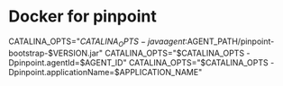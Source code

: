 # Docker for pinpoint


CATALINA_OPTS="$CATALINA_OPTS -javaagent:$AGENT_PATH/pinpoint-bootstrap-$VERSION.jar"
CATALINA_OPTS="$CATALINA_OPTS -Dpinpoint.agentId=$AGENT_ID"
CATALINA_OPTS="$CATALINA_OPTS -Dpinpoint.applicationName=$APPLICATION_NAME"